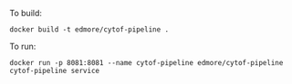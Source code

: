 To build:

`docker build -t edmore/cytof-pipeline .`

To run:

`docker run -p 8081:8081 --name cytof-pipeline edmore/cytof-pipeline cytof-pipeline service`